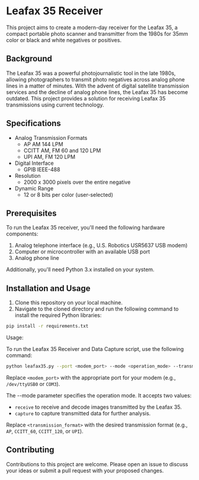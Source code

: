 # Leafax 35 Receiver

This project aims to create a modern-day receiver for the Leafax 35, a compact portable photo scanner and transmitter from the 1980s for 35mm color or black and white negatives or positives.

## Background

The Leafax 35 was a powerful photojournalistic tool in the late 1980s, allowing photographers to transmit photo negatives across analog phone lines in a matter of minutes. With the advent of digital satellite transmission services and the decline of analog phone lines, the Leafax 35 has become outdated. This project provides a solution for receiving Leafax 35 transmissions using current technology.

## Specifications

- Analog Transmission Formats
  - AP AM 144 LPM
  - CCITT AM, FM 60 and 120 LPM
  - UPI AM, FM 120 LPM
- Digital Interface
  - GPIB IEEE-488
- Resolution
  - 2000 x 3000 pixels over the entire negative
- Dynamic Range
  - 12 or 8 bits per color (user-selected)

## Prerequisites

To run the Leafax 35 receiver, you'll need the following hardware components:

1. Analog telephone interface (e.g., U.S. Robotics USR5637 USB modem)
2. Computer or microcontroller with an available USB port
3. Analog phone line

Additionally, you'll need Python 3.x installed on your system.

## Installation and Usage

1. Clone this repository on your local machine.
2. Navigate to the cloned directory and run the following command to install the required Python libraries:

```bash
pip install -r requirements.txt
```

Usage:

To run the Leafax 35 Receiver and Data Capture script, use the following command:

```bash
python leafax35.py --port <modem_port> --mode <operation_mode> --transmission_format <transmission_format>
```

Replace `<modem_port>` with the appropriate port for your modem (e.g., `/dev/ttyUSB0` or `COM3`).

The --mode parameter specifies the operation mode. It accepts two values:

- `receive` to receive and decode images transmitted by the Leafax 35.
- `capture` to capture transmitted data for further analysis.

Replace `<transmission_format>` with the desired transmission format (e.g., `AP`, `CCITT_60`, `CCITT_120`, or `UPI`).

## Contributing

Contributions to this project are welcome. Please open an issue to discuss your ideas or submit a pull request with your proposed changes.
